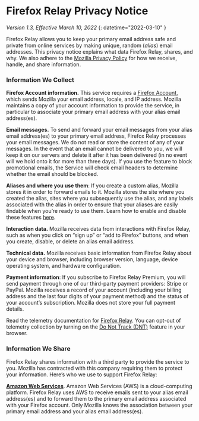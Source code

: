 # Firefox Relay Privacy Notice

*Version 1.3, Effective March 10, 2022*
{: datetime="2022-03-10" }

Firefox Relay allows you to keep your primary email address safe and private from online services by making unique, random (*alias*) email addresses. This privacy notice explains what data Firefox Relay, shares, and why. We also adhere to the [Mozilla Privacy Policy](https://www.mozilla.org/privacy/) for how we receive, handle, and share information.

### Information We Collect

__Firefox Account information.__ This service requires a [Firefox Account](https://www.mozilla.org/privacy/firefox/#firefox-accounts-join-firefox), which sends Mozilla your email address, locale, and IP address. Mozilla maintains a copy of your account information to provide the service, in particular to associate your primary email address with your alias email address(es).

__Email messages.__ To send and forward your email messages from your alias email address(es) to your primary email address, Firefox Relay processes your email messages. We do not read or store the content of any of your messages. In the event that an email cannot be delivered to you, we will keep it on our servers and delete it after it has been delivered (in no event will we hold onto it for more than three days). If you use the feature to block promotional emails, the Service will check email headers to determine whether the email should be blocked.

__Aliases and where you use them__: If you create a custom alias, Mozilla stores it in order to forward emails to it. Mozilla stores the site where you created the alias, sites where you subsequently use the alias, and any labels associated with the alias in order to ensure that your aliases are easily findable when you’re ready to use them. Learn how to enable and disable these features [here](https://relay.firefox.com/faq).

__Interaction data.__ Mozilla receives data from interactions with Firefox Relay, such as when you click on “sign up” or “add to Firefox” buttons, and when you create, disable, or delete an alias email address.

__Technical data.__ Mozilla receives basic information from Firefox Relay about your device and browser, including browser version, language, device operating system, and hardware configuration.

__Payment information__: If you subscribe to Firefox Relay Premium, you will send payment through one of our third-party payment providers: Stripe or PayPal. Mozilla receives a record of your account (including your billing address and the last four digits of your payment method) and the status of your account’s subscription. Mozilla does not store your full payment details.

Read the telemetry documentation for [Firefox Relay](https://github.com/mozilla/fx-private-relay/blob/main/METRICS.md). You can opt-out of telemetry collection by turning on the [Do Not Track (DNT)](https://support.mozilla.org/kb/how-do-i-turn-do-not-track-feature) feature in your browser.  

### Information We Share

Firefox Relay shares information with a third party to provide the service to you. Mozilla has contracted with this company requiring them to protect your information. Here’s who we use to support Firefox Relay:

__[Amazon Web Services](https://aws.amazon.com/privacy/)__. Amazon Web Services (AWS) is a cloud-computing platform. Firefox Relay uses AWS to receive emails sent to your alias email address(es) and to forward them to the primary email address associated with your Firefox account. Only Mozilla knows the association between your primary email address and your alias email address(es).
